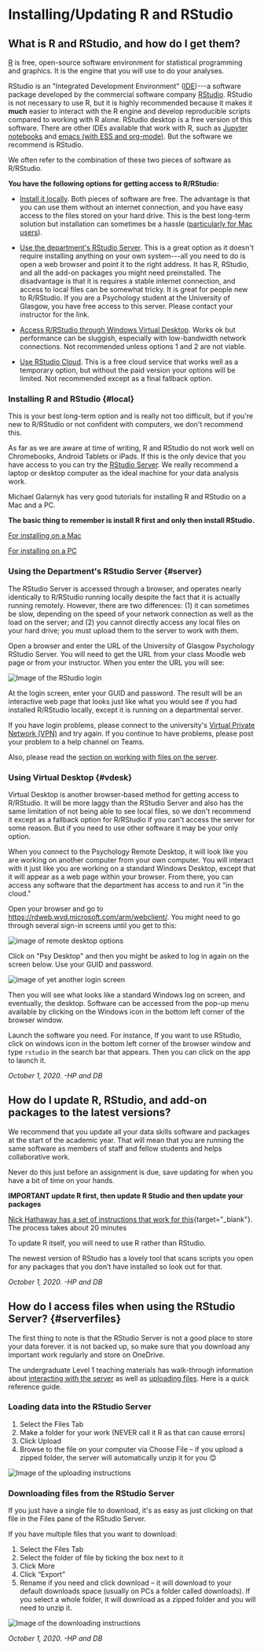 # Installing/Updating R and RStudio

## What is R and RStudio, and how do I get them?

[R](https://www.r-project.org/) is free, open-source software environment for statistical programming and graphics. It is the engine that you will use to do your analyses.

RStudio is an "Integrated Development Environment" (<a class='glossary' target='_blank' title='Integrated Development Environment: a program that serves as a text editor, file manager, and provides functions to help you read and write code. RStudio is an IDE for R.' href='https://psyteachr.github.io/glossary/i#ide'>IDE</a>)---a software package developed by the commercial software company [RStudio](https://www.rstudio.com). RStudio is not necessary to use R, but it is highly recommended because it makes it **much** easier to interact with the R engine and develop reproducible scripts compared to working with R alone. RStudio desktop is a free version of this software. There are other IDEs available that work with R, such as [Jupyter notebooks](https://jupyter.org/) and [emacs (with ESS and org-mode)](https://www.gnu.org/software/emacs/). But the software we recommend is RStudio.

We often refer to the combination of these two pieces of software as R/RStudio.

**You have the following options for getting access to R/RStudio:**

- [Install it locally](#local). Both pieces of software are free. The advantage is that you can use them without an internet connection, and you have easy access to the files stored on your hard drive. This is the best long-term solution but installation can sometimes be a hassle ([particularly for Mac users](#catalina)).

- [Use the department's RStudio Server](#server). This is a great option as it doesn't require installing anything on your own system---all you need to do is open a web browser and point it to the right address. It has R, RStudio, and all the add-on packages you might need preinstalled. The disadvantage is that it is requires a stable internet connection, and access to local files can be somewhat tricky. It is great for people new to R/RStudio. If you are a Psychology student at the University of Glasgow, you have free access to this server. Please contact your instructor for the link.

- [Access R/RStudio through Windows Virtual Desktop](#vdesk). Works ok but performance can be sluggish, especially with low-bandwidth network connections. Not recommended unless options 1 and 2 are not viable.

- [Use RStudio Cloud](https://rstudio.cloud/). This is a free cloud service that works well as a temporary option, but without the paid version your options will be limited. Not recommended except as a final fallback option.

### Installing R and RStudio {#local}

This is your best long-term option and is really not too difficult, but if you're new to R/RStudio or not confident with computers, we don't recommend this. 

As far as we are aware at time of writing, R and RStudio do not work well on Chromebooks, Android Tablets or iPads. If this is the only device that you have access to you can try the [RStudio Server](#server). We really recommend a laptop or desktop computer as the ideal machine for your data analysis work.

Michael Galarnyk has very good tutorials for installing R and RStudio on a Mac and a PC. 

**The basic thing to remember is install R first and only then install RStudio.**

[For installing on a Mac](https://medium.com/@GalarnykMichael/install-r-and-rstudio-on-mac-e911606ce4f4)

[For installing on a PC](https://medium.com/@GalarnykMichael/install-r-and-rstudio-on-windows-5f503f708027)

### Using the Department's RStudio Server {#server}

The RStudio Server is accessed through a browser, and operates nearly identically to R/RStudio running locally despite the fact that it is actually running remotely. However, there are two differences: (1) it can sometimes be slow, depending on the speed of your network connection as well as the load on the server; and (2) you cannot directly access any local files on your hard drive; you must upload them to the server to work with them.

Open a browser and enter the URL of the University of Glasgow Psychology RStudio Server. You will need to get the URL from your class Moodle web page or from your instructor. When you enter the URL you will see:

![*Image of the RStudio login*](images/rstudio-login.jpg)

At the login screen, enter your GUID and password. The result will be an interactive web page that looks just like what you would see if you had installed R/RStudio locally, except it is running on a departmental server. 

If you have login problems, please connect to the university's [Virtual Private Network (VPN)](https://www.gla.ac.uk/myglasgow/it/vpn/) and try again.
If you continue to have problems, please post your problem to a help channel on Teams.

Also, please read the [section on working with files on the server](#serverfiles).

### Using Virtual Desktop {#vdesk}

Virtual Desktop is another browser-based method for getting access to R/RStudio. It will be more laggy than the RStudio Server and also has the same limitation of not being able to see local files, so we don't recommend it except as a fallback option for R/RStudio if you can't access the server for some reason. But if you need to use other software it may be your only option.

When you connect to the Psychology Remote Desktop, it will look like you are working on another computer from your own computer. You will interact with it just like you are working on a standard Windows Desktop, except that it will appear as a web page within your browser. From there, you can access any software that the department has access to and run it "in the cloud."

Open your browser and go to <https://rdweb.wvd.microsoft.com/arm/webclient/>. You might need to go through several sign-in screens until you get to this:

![*image of remote desktop options*](images/remote-desktop.jpg)

Click on "Psy Desktop" and then you might be asked to log in again on the screen below. Use your GUID and password.

![*image of yet another login screen*](images/remote-desktop2.jpg)

Then you will see what looks like a standard Windows log on screen, and eventually, the desktop. Software can be accessed from the pop-up menu available by clicking on the Windows icon in the bottom left corner of the browser window.

Launch the software you need. For instance, If you want to use RStudio, click on windows icon in the bottom left corner of the browser window and type `rstudio` in the search bar that appears. Then you can click on the app to launch it.

*October 1, 2020. -HP and DB*

## How do I update R, RStudio, and add-on packages to the latest versions?

We recommend that you update all your data skills software and packages at the start of the academic year. That will mean that you are running the same software as members of staff and fellow students and helps collaborative work.

Never do this just before an assignment is due, save updating for when you have a bit of time on your hands.

**IMPORTANT update R first, then update R Studio and then update your packages**

[Nick Hathaway has a set of instructions that work for this](https://bootstrappers.umassmed.edu/bootstrappers-courses/courses/rCourse/Additional_Resources/Updating_R.html){target="_blank"}. The process takes about 20 minutes

To update R itself, you will need to use R rather than RStudio.

The newest version of RStudio has a lovely tool that scans scripts you open for any packages that you don’t have installed so look out for that.

*October 1, 2020. -HP and DB*

## How do I access files when using the RStudio Server? {#serverfiles}

The first thing to note is that the RStudio Server is not a good place to store your data forever.  it is not backed up, so make sure that you download any important work regularly and store on OneDrive.

The undergraduate Level 1 teaching materials has walk-through information about [interacting with the server](https://psyteachr.github.io/ug1-practical/programming-basics.html#getting-to-know-r-studio) as well as [uploading files](https://psyteachr.github.io/ug1-practical/ref1.html#activity-1-upload-data-files-to-the-server). Here is a quick reference guide.

### Loading data into the RStudio Server

1) Select the Files Tab
2) Make a folder for your work (NEVER call it R as that can cause errors)
3) Click Upload
4) Browse to the file on your computer via Choose File – if you upload a zipped folder, the server will automatically unzip it for you 😊

![*Image of the uploading instructions*](images/upload_files.png)

### Downloading files from the RStudio Server

If you just have a single file to download, it's as easy as just clicking on that file in the Files pane of the RStudio Server.

If you have multiple files that you want to download:

1) Select the Files Tab
2) Select the folder of file by ticking the box next to it
3) Click More
4) Click “Export”
5) Rename if you need and click download – it will download to your default downloads space (usually on PCs a folder called downloads). If you select a whole folder, it will download as a zipped folder and you will need to unzip it.

![*Image of the downloading instructions*](images/download_files.png)

*October 1, 2020. -HP and DB*

